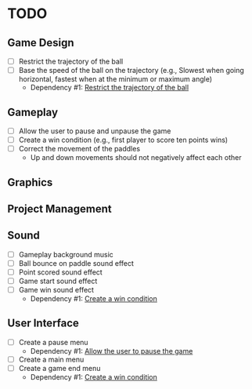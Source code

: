 # TODO

## Game Design

- [ ] Restrict the trajectory of the ball
- [ ] Base the speed of the ball on the trajectory (e.g., Slowest when going
horizontal, fastest when at the minimum or maximum angle)
  - Dependency #1: [Restrict the trajectory of the ball](#game-design)

## Gameplay

- [ ] Allow the user to pause and unpause the game
- [ ] Create a win condition (e.g., first player to score ten points wins)
- [ ] Correct the movement of the paddles
  - Up and down movements should not negatively affect each other

## Graphics

## Project Management

## Sound

- [ ] Gameplay background music
- [ ] Ball bounce on paddle sound effect
- [ ] Point scored sound effect
- [ ] Game start sound effect
- [ ] Game win sound effect
  - Dependency #1: [Create a win condition](#gameplay)

## User Interface

- [ ] Create a pause menu
    - Dependency #1: [Allow the user to pause the game](#gameplay)
- [ ] Create a main menu
- [ ] Create a game end menu
  - Dependency #1: [Create a win condition](#gameplay)